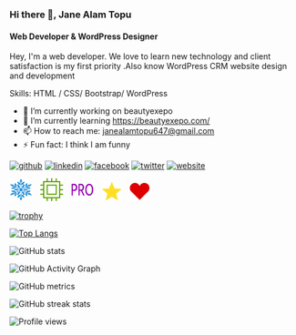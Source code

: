 ### Hi there 👋, Jane Alam Topu
#### Web Developer & WordPress Designer

Hey, I'm a web developer. We love to learn new technology and client satisfaction is my first priority .Also know WordPress CRM website design and development

Skills: HTML / CSS/  Bootstrap/ WordPress

- 🔭 I’m currently working on beautyexepo 
- 🌱 I’m currently learning https://beautyexepo.com/ 
- 📫 How to reach me: janealamtopu647@gmail.com 
- ⚡ Fun fact: I think I am funny 


[<img src='https://cdn.jsdelivr.net/npm/simple-icons@3.0.1/icons/github.svg' alt='github' height='40'>](https://github.com/janealamt)  [<img src='https://cdn.jsdelivr.net/npm/simple-icons@3.0.1/icons/linkedin.svg' alt='linkedin' height='40'>](https://www.linkedin.com/in/https://www.linkedin.com/in/jane-alam-topu-3b4b49118//)  [<img src='https://cdn.jsdelivr.net/npm/simple-icons@3.0.1/icons/facebook.svg' alt='facebook' height='40'>](https://www.facebook.com/https://web.facebook.com/janealam.topu/)  [<img src='https://cdn.jsdelivr.net/npm/simple-icons@3.0.1/icons/twitter.svg' alt='twitter' height='40'>](https://twitter.com/https://twitter.com/janealamtopu647)  [<img src='https://cdn.jsdelivr.net/npm/simple-icons@3.0.1/icons/icloud.svg' alt='website' height='40'>](https://onlinetopu.com/)  

<a href='https://archiveprogram.github.com/'><img src='https://raw.githubusercontent.com/acervenky/animated-github-badges/master/assets/acbadge.gif' width='40' height='40'></a> <a href='https://docs.github.com/en/developers'><img src='https://raw.githubusercontent.com/acervenky/animated-github-badges/master/assets/devbadge.gif' width='40' height='40'></a> <a href='https://github.com/pricing'><img src='https://raw.githubusercontent.com/acervenky/animated-github-badges/master/assets/pro.gif' width='40' height='40'></a> <a href='https://stars.github.com/'><img src='https://raw.githubusercontent.com/acervenky/animated-github-badges/master/assets/starbadge.gif' width='35' height='35'></a> <a href='https://docs.github.com/en/github/supporting-the-open-source-community-with-github-sponsors'><img src='https://raw.githubusercontent.com/acervenky/animated-github-badges/master/assets/sponsorbadge.gif' width='35' height='35'></a> 

[![trophy](https://github-profile-trophy.vercel.app/?username=janealamt)](https://github.com/ryo-ma/github-profile-trophy)

[![Top Langs](https://github-readme-stats.vercel.app/api/top-langs/?username=janealamt)](https://github.com/anuraghazra/github-readme-stats)

![GitHub stats](https://github-readme-stats.vercel.app/api?username=janealamt&show_icons=true&count_private=true)  

![GitHub Activity Graph](https://activity-graph.herokuapp.com/graph?username=janealamt)  

![GitHub metrics](https://metrics.lecoq.io/janealamt)  

![GitHub streak stats](https://streak-stats.demolab.com/?user=janealamt)  

![Profile views](https://gpvc.arturio.dev/janealamt)  
